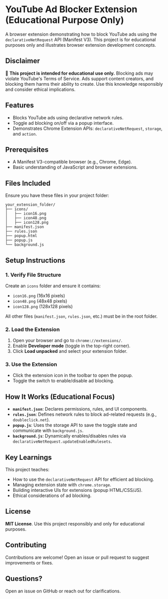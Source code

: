 # YouTube Ad Blocker Extension (Educational Purpose Only)

A browser extension demonstrating how to block YouTube ads using the `declarativeNetRequest` API (Manifest V3). This project is for educational purposes only and illustrates browser extension development concepts.

## Disclaimer
🚨 **This project is intended for educational use only.** Blocking ads may violate YouTube's Terms of Service. Ads support content creators, and blocking them harms their ability to create. Use this knowledge responsibly and consider ethical implications.

## Features
- Blocks YouTube ads using declarative network rules.
- Toggle ad blocking on/off via a popup interface.
- Demonstrates Chrome Extension APIs: `declarativeNetRequest`, `storage`, and `action`.

## Prerequisites
- A Manifest V3-compatible browser (e.g., Chrome, Edge).
- Basic understanding of JavaScript and browser extensions.

## Files Included
Ensure you have these files in your project folder:

```
your_extension_folder/
├── icons/
│   ├── icon16.png
│   ├── icon48.png
│   ├── icon128.png
├── manifest.json
├── rules.json
├── popup.html
├── popup.js
└── background.js
```

## Setup Instructions
### 1. Verify File Structure
Create an `icons` folder and ensure it contains:
- `icon16.png` (16x16 pixels)
- `icon48.png` (48x48 pixels)
- `icon128.png` (128x128 pixels)

All other files (`manifest.json`, `rules.json`, etc.) must be in the root folder.

### 2. Load the Extension
1. Open your browser and go to `chrome://extensions/`.
2. Enable **Developer mode** (toggle in the top-right corner).
3. Click **Load unpacked** and select your extension folder.

### 3. Use the Extension
- Click the extension icon in the toolbar to open the popup.
- Toggle the switch to enable/disable ad blocking.

## How It Works (Educational Focus)
- **`manifest.json`**: Declares permissions, rules, and UI components.
- **`rules.json`**: Defines network rules to block ad-related requests (e.g., `doubleclick.net`).
- **`popup.js`**: Uses the storage API to save the toggle state and communicate with `background.js`.
- **`background.js`**: Dynamically enables/disables rules via `declarativeNetRequest.updateEnabledRulesets`.

## Key Learnings
This project teaches:
- How to use the `declarativeNetRequest` API for efficient ad blocking.
- Managing extension state with `chrome.storage`.
- Building interactive UIs for extensions (popup HTML/CSS/JS).
- Ethical considerations of ad blocking.

## License
**MIT License**. Use this project responsibly and only for educational purposes.

## Contributing
Contributions are welcome! Open an issue or pull request to suggest improvements or fixes.

## Questions?
Open an issue on GitHub or reach out for clarifications.